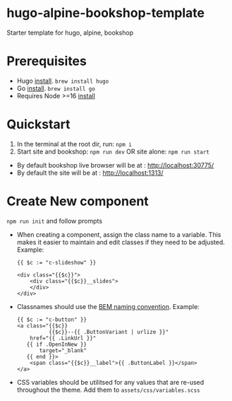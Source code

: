 # hugo-alpine-bookshop-template

Starter template for hugo, alpine, bookshop

# Prerequisites

-   Hugo [install](https://gohugo.io/getting-started/installing/). `brew install hugo`
-   Go [install](https://go.dev/learn/). `brew install go`
-   Requires Node >=16 [install](https://nodejs.org/en/)

# Quickstart

1. In the terminal at the root dir, run: `npm i`
2. Start site and bookshop: `npm run dev` OR site alone: `npm run start`

-   By default bookshop live browser will be at : [http://localhost:30775/](http://localhost:30775/)
-   By default the site will be at : [http://localhost:1313/](http://localhost:1313/)

# Create New component

`npm run init` and follow prompts 

- When creating a component, assign the class name to a variable. This makes it easier to maintain and edit classes if they need to be adjusted. Example:

	```
	{{ $c := "c-slideshow" }}

	<div class="{{$c}}">
	    <div class="{{$c}}__slides">
	    </div>
	</div>
	```

- Classnames should use the [BEM naming convention](http://getbem.com/). Example:

	```
	{{ $c := "c-button" }}
	<a class="{{$c}} 
			  {{$c}}--{{ .ButtonVariant | urlize }}"
		href="{{ .LinkUrl }}"
	   {{ if .OpenInNew }}
	       target="_blank"
	   {{ end }}>
	   	<span class="{{$c}}__label">{{ .ButtonLabel }}</span>
	</a>
	```

- CSS variables should be utilitsed for any values that are re-used throughout the theme. Add them to `assets/css/variables.scss`

